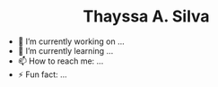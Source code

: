 <h1 align="center">Thayssa A. Silva</h1>

- 🔭 I’m currently working on ...
- 🌱 I’m currently learning ...
- 📫 How to reach me: ...
- ⚡ Fun fact: ...

